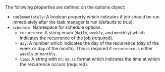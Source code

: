 The following properties are defined on the options object:

  - `runImmediately`: A boolean property which indicates if job should be run immediately after the task manager is run (defaults to true).
  - `schedule`: Namespace for schedule options.
    - `recurrence`: A string enum (`daily`, `weekly`, and `monthly`) which indicates the recurrence of the job (required).
    - `day`: A number which indicates the day of the recurrence (day of the week or day of the month). This is required if `recurrence` is either `weekly` or `monthly`.
    - `time`: A string with `hh:mm:ss` format which indicates the time at which the recurrence occurs (required).
